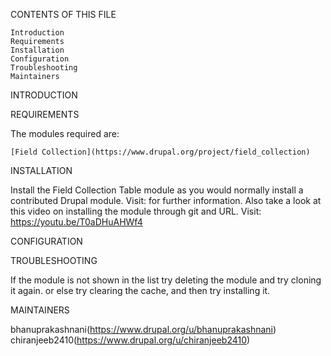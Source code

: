 CONTENTS OF THIS FILE

    Introduction
    Requirements
    Installation
    Configuration
    Troubleshooting
    Maintainers


INTRODUCTION




REQUIREMENTS

The modules required are:

    [Field Collection](https://www.drupal.org/project/field_collection)

INSTALLATION

Install the Field Collection Table module as you would normally install a contributed Drupal module. Visit: for further information. Also take a look at this video on installing the module through git and URL.
Visit: https://youtu.be/T0aDHuAHWf4


CONFIGURATION

    


TROUBLESHOOTING

If the module is not shown in the list try deleting the module and try cloning it again. or else try clearing the cache, and then try installing it.


MAINTAINERS

bhanuprakashnani(https://www.drupal.org/u/bhanuprakashnani)
chiranjeeb2410(https://www.drupal.org/u/chiranjeeb2410)

